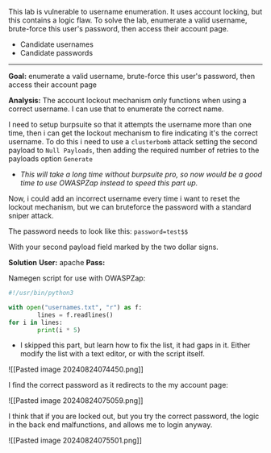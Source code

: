 This lab is vulnerable to username enumeration. It uses account locking, but this contains a logic flaw. To solve the lab, enumerate a valid username, brute-force this user's password, then access their account page.

- Candidate usernames
- Candidate passwords

---

**Goal:** enumerate a valid username, brute-force this user's password, then access their account page

**Analysis:** The account lockout mechanism only functions when using a correct username. I can use that to enumerate the correct name.

I need to setup burpsuite so that it attempts the username more than one time, then i can get the lockout mechanism to fire indicating it's the correct username. To do this i need to use a `clusterbomb` attack setting the second payload to `Null Payloads`, then adding the required number of retries to the payloads option `Generate` 

- _This will take a long time without burpsuite pro, so now would be a good time to use OWASPZap instead to speed this part up._

Now, i could add an incorrect username every time i want to reset the lockout mechanism, but we can bruteforce the password with a standard sniper attack. 

The password needs to look like this:
`password=test$$` 

With your second payload field marked by the two dollar signs. 

**Solution**
**User:** apache
**Pass:** 

Namegen script for use with OWASPZap:
```python
#!/usr/bin/python3

with open("usernames.txt", "r") as f:
        lines = f.readlines()
for i in lines:
        print(i * 5)
```

- I skipped this part, but learn how to fix the list, it had gaps in it. Either modify the list with a text editor, or with the script itself.

![[Pasted image 20240824074450.png]]

I find the correct password as it redirects to the my account page:

![[Pasted image 20240824075059.png]]

I think that if you are locked out, but you try the correct password, the logic in the back end malfunctions, and allows me to login anyway.

![[Pasted image 20240824075501.png]]

